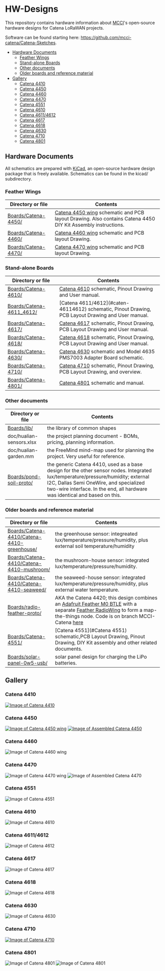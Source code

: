 # HW-Designs

This repository contains hardware information about [MCCI](https://mcci.com)'s open-source hardware designs for Catena LoRaWAN projects.

Software can be found starting here: https://github.com/mcci-catena/Catena-Sketches.

<!-- TOC depthFrom:2 updateOnSave:true -->

- [Hardware Documents](#hardware-documents)
	- [Feather Wings](#feather-wings)
	- [Stand-alone Boards](#stand-alone-boards)
	- [Other documents](#other-documents)
	- [Older boards and reference material](#older-boards-and-reference-material)
- [Gallery](#gallery)
	- [Catena 4410](#catena-4410)
	- [Catena 4450](#catena-4450)
	- [Catena 4460](#catena-4460)
	- [Catena 4470](#catena-4470)
	- [Catena 4551](#catena-4551)
	- [Catena 4610](#catena-4610)
	- [Catena 4611/4612](#catena-46114612)
	- [Catena 4617](#catena-4617)
	- [Catena 4618](#catena-4618)
	- [Catena 4630](#catena-4630)
	- [Catena 4710](#catena-4710)
	- [Catena 4801](#catena-4801)

<!-- /TOC -->

## Hardware Documents

All schematics are prepared with [KiCad](http://kicad-pcb.org/), an open-source hardware design package that is freely available.
Schematics can be found in the kicad/ subdirectory.

### Feather Wings

Directory or file | Contents
------------------|---------
[Boards/Catena-4450/](Boards/Catena-4450/) | [Catena 4450 wing](#catena-4450) schematic and PCB layout Drawing. Also contains Catena 4450 DIY Kit Assembly instructions.
[Boards/Catena-4460/](Boards/Catena-4460/) | [Catena 4460 wing](#catena-4460) schematic and PCB layout Drawing.
[Boards/Catena-4470/](./Boards/Catena-4470/) | [Catena 4470 wing](#catena-4470) schematic and PCB layout Drawing.

### Stand-alone Boards

Directory or file | Contents
------------------|---------
[Boards/Catena-4610/](./Boards/Catena-4610/) | [Catena 4610](#catena-4610) schematic, Pinout Drawing and User manual.
[Boards/Catena-4611_4612/](./Boards/Catena-4611_4612/) | [Catena 4611/4612](#caten- 46114612) schematic, Pinout Drawing, PCB Layout Drawing and User manual.
[Boards/Catena-4617/](./Boards/Catena-4617/) | [Catena 4617](#catena-4617) schematic, Pinout Drawing, PCB Layout Drawing and User manual.
[Boards/Catena-4618/](./Boards/Catena-4618/) | [Catena 4618](#catena-4618) schematic, Pinout Drawing, PCB Layout Drawing and User manual.
[Boards/Catena-4630/](./Boards/Catena-4630/) | [Catena 4630](#catena-4630) schematic and Model 4635 PMS7003 Adapter Board schematic.
[Boards/Catena-4710/](./Boards/Catena-4710) | [Catena 4710](#catena-4710) schematic, Pinout Drawing, PCB Layout Drawing, and overview.
[Boards/Catena-4801/](./Boards/Catena-4801/) | [Catena 4801](#catena-4801) schematic and manual.

### Other documents

Directory or file | Contents
------------------|---------
[Boards/lib/](./Boards/lib/) | the library of common shapes
doc/hualian-sensors.xlsx | the project planning document - BOMs, pricing, planning information.
doc/hualian-garden.mm | the FreeMind mind-map used for planning the project. Very useful for reference.
[Boards/pond-soil-proto/](./Boards/pond-soil-proto/) | the generic Catena 4410, used as a base design for the other sensor nodes. Integrated lux/temperature/pressure/humidity; external I2C, Dallas Semi OneWire, and specialized two-wire interface. In the end, all hardware was identical and based on this.

### Older boards and reference material

Directory or file | Contents
------------------|---------
[Boards/Catena-4410/Catena-4410-greenhouse/](./Boards/Catena-4410/Catena-4410-greenhouse/) | the greenhouse sensor: integreated lux/temperature/pressure/humidity, plus external soil temperature/humidity
[Boards/Catena-4410/Catena-4410-mushroom/](./Boards/Catena-4410/Catena-4410-mushroom/) | the mushroom-house sensor: integrated lux/temperature/pressure/humidity.
[Boards/Catena-4410/Catena-4410-seaweed/](./Boards/Catena-4410/Catena-4410-seaweed/) | the seaweed-house sensor: integrated lux/temperature/pressure/humidity, plus external water temperature.
[Boards/radio-feather-proto/](./Boards/radio-feather-proto/) | AKA the Catena 4420; this design combines an [Adafruit Feather M0 BTLE](https://www.adafruit.com/products/2995) with a separate [Feather RadioWing](https://www.adafruit.com/products/3231) to form a map-the-things node. Code is on branch MCCI-Catena [here](https://github.com/mcci-catena/mapthethings-arduino.git)
[Boards/Catena-4551/](./Boards/Catena-4551/) | [Catena 4551](#Catena 4551) schematic,PCB Layout Drawing, Pinout Drawing, DIY Kit assembly and other related documents.
[Boards/solar-panel-0w5-usb/](./Boards/solar-panel-0w5-usb/) | solar panel design for charging the LiPo batteries.

## Gallery

### Catena 4410

[![Image of Catena 4410](./assets/MCCI-Catena-4410-1080x620.jpg)](./Boards/Catena-4410/)

### Catena 4450

[![Image of Catena 4450 wing](assets/Catena-4450-Wing.jpg)](./Boards/Catena-4450/)
[![Image of Assembled Catena 4450](assets/Assembled-Catena-4450.jpg)](./Boards/Catena-4450/)

### Catena 4460

![Image of Catena 4460 wing](/assets/Catena-4460-wing.jpg)

### Catena 4470

![Image of Catena 4470 wing](/assets/Catena-4470-wing.jpg)
![Image of Assembled Catena 4470](/assets/Catena-4470-Assembled.jpg)

### Catena 4551

![Image of Catena 4551](/assets/Catena-4551-Proto.jpg)

### Catena 4610

![Image of Catena 4610](/assets/Catena-4610.jpg)

### Catena 4611/4612

![Image of Catena 4612](/assets/Catena-4612.jpg)

### Catena 4617

![Image of Catena 4617](/assets/Catena-4617.jpg)

### Catena 4618

![Image of Catena 4618](/assets/Catena-4618.jpg)

### Catena 4630

![Image of Catena 4630](/assets/Catena-4630-With-PMS7003.jpg)

### Catena 4710

[![Image of Catena 4710](Boards/Catena-4710/assets/catena4710-hand-1512x2016.jpg)](Boards/Catena-4710/ "Link to design info for Catena 4710")

### Catena 4801

![Image of Catena 4801](/assets/Catena-4801.jpg)
![Image of Catena 4801](/assets/Catena-4801.jpg)
